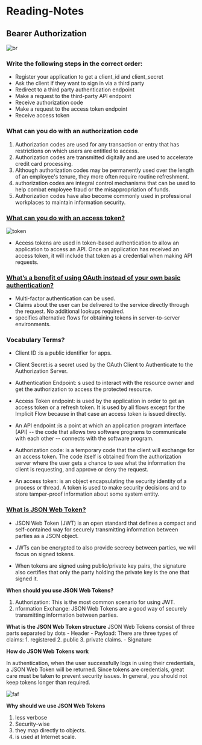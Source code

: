 # Reading-Notes 
## Bearer Authorization
![br](https://developer.atlassian.com/cloud/connect/images/connect-oauth-impersonation-flow.png)


### Write the following steps in the correct order:
- Register your application to get a client_id and client_secret
- Ask the client if they want to sign in via a third party
- Redirect to a third party authentication endpoint
- Make a request to the third-party API endpoint
- Receive authorization code
- Make a request to the access token endpoint
- Receive access token

### What can you do with an authorization code
1. Authorization codes are used for any transaction or entry that has restrictions on which users are entitled to access. 
2. Authorization codes are transmitted digitally and are used to accelerate credit card processing.
3. Although authorization codes may be permanently used over the length of an employee's tenure, they more often require routine refreshment.
4. authorization codes are integral control mechanisms that can be used to help combat employee fraud or the misappropriation of funds.
5. Authorization codes have also become commonly used in professional workplaces to maintain information security.


### [What can you do with an access token?](https://auth0.com/docs/tokens/access-tokens/use-access-tokens)
![token](https://i1.wp.com/css-tricks.com/wp-content/uploads/2020/03/oauth-client-credentials-flow.png?fit=1024%2C316&ssl=1)

* Access tokens are used in token-based authentication to allow an application to access an API. Once an application has received an access token, it will include that token as a credential when making API requests. 


### [What’s a benefit of using OAuth instead of your own basic authentication?](https://nordicapis.com/the-difference-between-http-auth-api-keys-and-oauth/)

* Multi-factor authentication can be used.
* Claims about the user can be delivered to the service directly through the request. No additional lookups required.
* specifies alternative flows for obtaining tokens in server-to-server environments.


### Vocabulary Terms?

* Client ID :is a public identifier for apps.

* Client Secret:is a secret used by the OAuth Client to Authenticate to the Authorization Server.

* Authentication Endpoint: s used to interact with the resource owner and get the authorization to access the protected resource. 

* Access Token endpoint: is used by the application in order to get an access token or a refresh token. It is used by all flows except for the Implicit Flow because in that case an access token is issued directly.

* An API endpoint :is a point at which an application program interface (API) -- the code that allows two software programs to communicate with each other -- connects with the software program.

* Authorization code: is a temporary code that the client will exchange for an access token. The code itself is obtained from the authorization server where the user gets a chance to see what the information the client is requesting, and approve or deny the request.

* An access token: is an object encapsulating the security identity of a process or thread. A token is used to make security decisions and to store tamper-proof information about some system entity.


### [What is JSON Web Token?](https://jwt.io/introduction/)

* JSON Web Token (JWT) is an open standard that defines a compact and self-contained way for securely transmitting information between parties as a JSON object.

* JWTs can be encrypted to also provide secrecy between parties, we will focus on signed tokens.

* When tokens are signed using public/private key pairs, the signature also certifies that only the party holding the private key is the one that signed it.

**When should you use JSON Web Tokens?**

1. Authorization: This is the most common scenario for using JWT. 
2. nformation Exchange: JSON Web Tokens are a good way of securely transmitting information between parties.

**What is the JSON Web Token structure**
JSON Web Tokens consist of three parts separated by dots
    - Header
    - Payload:
         There are three types of claims: 
         1. registered
         2. public
         3. private claims.
    - Signature


**How do JSON Web Tokens work**

In authentication, when the user successfully logs in using their credentials, a JSON Web Token will be returned. Since tokens are credentials, great care must be taken to prevent security issues. In general, you should not keep tokens longer than required.


![faf](https://cdn2.auth0.com/docs/media/articles/api-auth/client-credentials-grant.png)


**Why should we use JSON Web Tokens**

1. less verbose 
2. Security-wise
3.  they map directly to objects. 
4.  is used at Internet scale.





